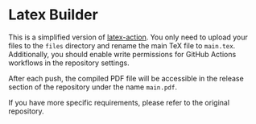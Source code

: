 # Latex Builder

This is a simplified version of [latex-action](https://github.com/xu-cheng/latex-action). You only need to upload your files to the `files` directory and rename the main TeX file to `main.tex`. Additionally, you should enable write permissions for GitHub Actions workflows in the repository settings.

After each push, the compiled PDF file will be accessible in the release section of the repository under the name `main.pdf`.

If you have more specific requirements, please refer to the original repository.